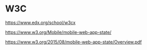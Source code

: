 # W3C  

https://www.edx.org/school/w3cx  






https://www.w3.org/Mobile/mobile-web-app-state/  

https://www.w3.org/2015/08/mobile-web-app-state/Overview.pdf




